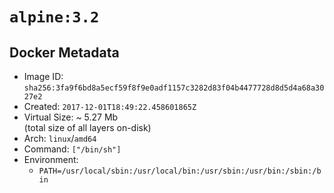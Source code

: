 # `alpine:3.2`

## Docker Metadata

- Image ID: `sha256:3fa9f6bd8a5ecf59f8f9e0adf1157c3282d83f04b4477728d8d5d4a68a3027e2`
- Created: `2017-12-01T18:49:22.458601865Z`
- Virtual Size: ~ 5.27 Mb  
  (total size of all layers on-disk)
- Arch: `linux`/`amd64`
- Command: `["/bin/sh"]`
- Environment:
  - `PATH=/usr/local/sbin:/usr/local/bin:/usr/sbin:/usr/bin:/sbin:/bin`
